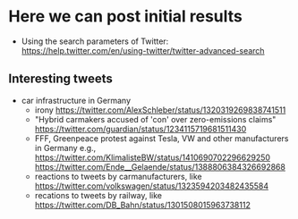 # Here we can post initial results
- Using the search parameters of Twitter: https://help.twitter.com/en/using-twitter/twitter-advanced-search

## Interesting tweets
- car infrastructure in Germany
  - irony https://twitter.com/AlexSchleber/status/1320319269838741511 
  - "Hybrid carmakers accused of 'con' over zero-emissions claims" https://twitter.com/guardian/status/1234115719681511430 
  - FFF, Greenpeace protest against Tesla, VW and other manufacturers in Germany e.g., https://twitter.com/KlimalisteBW/status/1410690702296629250 https://twitter.com/Ende__Gelaende/status/1388806384326692868
  - reactions to tweets by carmanufacturers, like https://twitter.com/volkswagen/status/1323594203482435584
  - recations to tweets by railway, like https://twitter.com/DB_Bahn/status/1301508015963738112
